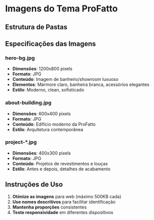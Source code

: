# Imagens do Tema ProFatto

## Estrutura de Pastas


## Especificações das Imagens

### hero-bg.jpg
- **Dimensões**: 1200x800 pixels
- **Formato**: JPG
- **Conteúdo**: Imagem de banheiro/showroom luxuoso
- **Elementos**: Mármore claro, banheira branca, acessórios elegantes
- **Estilo**: Moderno, clean, sofisticado

### about-building.jpg
- **Dimensões**: 600x400 pixels
- **Formato**: JPG
- **Conteúdo**: Edifício moderno da ProFatto
- **Estilo**: Arquitetura contemporânea

### project-*.jpg
- **Dimensões**: 400x300 pixels
- **Formato**: JPG
- **Conteúdo**: Projetos de revestimentos e louças
- **Estilo**: Antes e depois, detalhes de acabamento

## Instruções de Uso

1. **Otimize as imagens** para web (máximo 500KB cada)
2. **Use nomes descritivos** para facilitar identificação
3. **Mantenha proporções** consistentes
4. **Teste responsividade** em diferentes dispositivos
